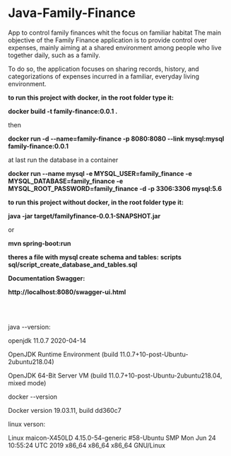 # Java-Family-Finance
<p>App to control family finances whit the focus on familiar habitat  The main objective of the Family Finance application is to provide control over expenses, mainly aiming at a shared environment among people who live together daily, such as a family. <p>To do so, the application focuses on sharing records, history, and categorizations of expenses incurred in a familiar, everyday living environment.

<p><b>to run this project with docker, in the root folder type it:</b>
<p><b> docker build -t  family-finance:0.0.1 . </b>
<p>then
<p><b> docker run -d --name=family-finance -p 8080:8080 --link mysql:mysql  family-finance:0.0.1 </b>
<p>at last run the database in a container
<p><b>docker run --name mysql -e MYSQL_USER=family_finance -e MYSQL_DATABASE=family_finance -e   MYSQL_ROOT_PASSWORD=family_finance -d -p 3306:3306 mysql:5.6</b>



<p><b>to run this project without docker, in the root folder type it:</b>
<p><b>  java -jar target/familyfinance-0.0.1-SNAPSHOT.jar</b>
<p> or 
<p><b> mvn spring-boot:run </b>


<p><b>theres a file with mysql create schema and tables:</b>
<b> scripts sql/script_create_database_and_tables.sql</b>
<p><b>Documentation Swagger:
<p>http://localhost:8080/swagger-ui.html</b>

<br><br>
<p>java --version:
<p>openjdk 11.0.7 2020-04-14
<p>OpenJDK Runtime Environment (build 11.0.7+10-post-Ubuntu-2ubuntu218.04)
<p>OpenJDK 64-Bit Server VM (build 11.0.7+10-post-Ubuntu-2ubuntu218.04, mixed mode)
<p>docker --version
<p>Docker version 19.03.11, build dd360c7
<p>linux verson:
<p>Linux maicon-X450LD 4.15.0-54-generic #58-Ubuntu SMP Mon Jun 24 10:55:24 UTC 2019 x86_64 x86_64 x86_64 GNU/Linux
